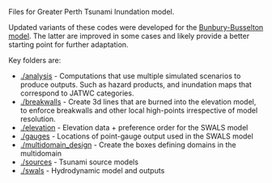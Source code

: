 Files for Greater Perth Tsunami Inundation model.

Updated variants of these codes were developed for the [Bunbury-Busselton model](../bunbury_busselton). The latter are improved in some cases and likely provide a better starting point for further adaptation.

Key folders are:
* [./analysis](./analysis) - Computations that use multiple simulated scenarios to produce outputs. Such as hazard products, and inundation maps that correspond to JATWC categories.
* [./breakwalls](./breakwalls) - Create 3d lines that are burned into the elevation model, to enforce breakwalls and other local high-points irrespective of model resolution. 
* [./elevation](./elevation) - Elevation data + preference order for the SWALS model
* [./gauges](./gauges) - Locations of point-gauge output used in the SWALS model
* [./multidomain_design](./multidomain_design) - Create the boxes defining domains in the multidomain
* [./sources](./sources) - Tsunami source models
* [./swals](./swals) - Hydrodynamic model and outputs

